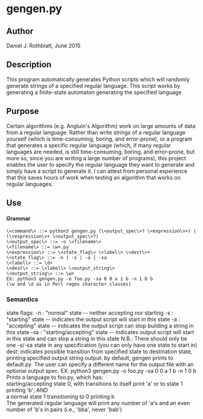 # gengen.py
## Author
Daniel J. Rothblatt, June 2015

## Description
This program automatically generates Python scripts which
will randomly generate strings of a specified regular language.
This script works by generating a finite-state automaton generating the specified language

## Purpose
Certain algorithms (e.g. Angluin's Algorithm) work on large
amounts of data from a regular language. Rather than write strings of
a regular language yourself (which is time-consuming, boring, and
error-prone), or a program that generates a specific regular
language (which, if many regular languages are needed, is still
time-consuming, boring, and error-prone, but more so, since you are
writing a large number of programs), this project enables the user to 
specify the regular language they want to generate and simply have a 
script to generate it. I can attest from personal experience that this
saves hours of work when testing an algorithm that works on regular languages.

## Use  
#### Grammar    
	\<command\> ::= python3 gengen.py (\<output_spec\>? \<expression\>+) | (\<expression\>+ \<output_spec\>?)  
	\<output_spec\> ::= -o \<filename\>  
	\<filename\> ::= \w+.py  
	\<expression\> ::= \<state_flag\> \<label\> \<dest\>+  
	\<state_flag\> ::= -n | -s | -a | -sa  
	\<label\> ::= \d+  
	\<dest\> ::= \<label\> \<output_string\>  
	\<output_string\> ::= \w+  
	EX: python3 gengen.py -o foo.py -sa 0 0 a 1 b -n 1 0 b  
	(\w and \d as in Perl regex character classes)

### Semantics
   state flags:
	    -n : "normal" state -- neither accepting nor starting
	    -s : "starting" state -- indicates the output script will start in this state
	    -a : "accepting" state -- indicates the output script can stop building a string in this state
	    -sa : "starting/accepting" state -- indicates output script will start in this state and can stop a string in this state
	    N.B.: There should only be one -s/-sa state in any specification (you can only have one state to start in)
   dest: indicates possible transition from specified state to destination state, printing specified output string
   output: by default, gengen prints to default.py. The user can specify a different name for the output file with an optional output spec.
   EX: python3 gengen.py -o foo.py -sa 0 0 a 1 b -n 1 0 b
	Prints a language to foo.py, which has:  
	starting/accepting state 0, with transitions to itself print 'a' or to state 1 printing 'b'; AND  
	a normal state 1 transitioning to 0 printing b  
	The generated regular language will print any number of 'a's and an even number of 'b's in pairs (i.e., 'bba', never 'bab')
